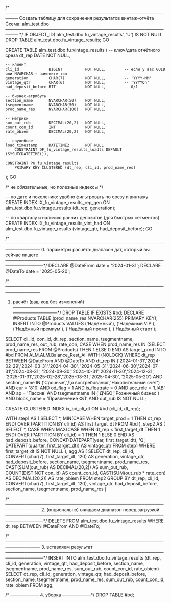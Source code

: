 /* ──────────────────────────────────────────────────────
   Создать таблицу для сохранения результатов винтаж-отчёта
   Схема: alm_test.dbo
────────────────────────────────────────────────────── */
IF OBJECT_ID('alm_test.dbo.fu_vintage_results', 'U') IS NOT NULL
    DROP TABLE alm_test.dbo.fu_vintage_results;
GO

CREATE TABLE alm_test.dbo.fu_vintage_results
(
    -- ключ/дата отчётного среза
    dt_rep             DATE            NOT NULL,

    -- клиент
    cli_id             BIGINT          NOT NULL,        -- если у вас GUID или NVARCHAR → замените тип
    generation         CHAR(7)         NOT NULL,        -- 'YYYY-MM'
    vintage_qtr        CHAR(6)         NOT NULL,        -- 'YYYYQn'
    had_deposit_before BIT             NOT NULL,        -- 0/1

    -- бизнес-атрибуты
    section_name       NVARCHAR(50)    NOT NULL,
    tsegmentname       NVARCHAR(50)    NOT NULL,
    prod_name_res      NVARCHAR(100)   NOT NULL,

    -- метрики
    sum_out_rub        DECIMAL(20,2)   NOT NULL,
    count_con_id       INT             NOT NULL,
    rate_obiem         DECIMAL(20,2)   NOT NULL,

    -- служебное
    load_timestamp     DATETIME2       NOT NULL
        CONSTRAINT DF_fu_vintage_results_loadts DEFAULT (SYSUTCDATETIME()),

    CONSTRAINT PK_fu_vintage_results
        PRIMARY KEY CLUSTERED (dt_rep, cli_id, prod_name_res)
);
GO

/* не обязательные, но полезные индексы */

-- по дате и поколению: удобно фильтровать по срезу и винтажу
CREATE INDEX IX_fu_vintage_results_rep_gen
ON alm_test.dbo.fu_vintage_results (dt_rep, generation);

-- по кварталу и наличию ранних депозитов (для быстрых сегментов)
CREATE INDEX IX_fu_vintage_results_vint_had
ON alm_test.dbo.fu_vintage_results (vintage_qtr, had_deposit_before);
GO


/* ─────────────────────────────────────────────────────────────
   0. параметры расчёта: диапазон дат, который вы сейчас пишете
──────────────────────────────────────────────────────────────*/
DECLARE @DateFrom date = '2024-01-31';
DECLARE @DateTo   date = '2025-05-20';

/* ─────────────────────────────────────────────────────────────
   1. расчёт (ваш код без изменений)
──────────────────────────────────────────────────────────────*/
DROP TABLE IF EXISTS #bd;
DECLARE @Products TABLE (prod_name_res NVARCHAR(255) PRIMARY KEY);
INSERT INTO @Products VALUES
('Надёжный'), ('Надёжный VIP'), ('Надёжный премиум'),
('Надёжный промо'), ('Надёжный старт');

SELECT
    cli_id,
    con_id,
    dt_rep,
    section_name,
    tsegmentname,
    prod_name_res,
    out_rub,
    rate_con,
    CASE WHEN prod_name_res IN (SELECT prod_name_res FROM @Products)
         THEN 1 ELSE 0 END AS target_prod
INTO  #bd
FROM  ALM.ALM.Balance_Rest_All WITH (NOLOCK)
WHERE dt_rep BETWEEN @DateFrom AND @DateTo
  AND dt_rep IN ('2024-01-31','2024-02-29','2024-03-31','2024-04-30',
                 '2024-05-31','2024-06-30','2024-07-31','2024-08-31',
                 '2024-09-30','2024-10-31','2024-11-30','2024-12-31',
                 '2025-01-31','2025-02-28','2025-03-31','2025-04-30',
                 '2025-05-20')
  AND section_name  IN ('Срочные','До востребования','Накопительный счёт')
  AND cur           = '810'
  AND od_flag       = 1
  AND is_floatrate  = 0
  AND acc_role      = 'LIAB'
  AND ap            = 'Пассив'
  AND tsegmentname IN ('ДЧБО','Розничный бизнес')
  AND block_name    = 'Привлечение ФЛ'
  AND out_rub IS NOT NULL;

CREATE CLUSTERED INDEX ix_bd_cli_dt ON #bd (cli_id, dt_rep);

WITH step1 AS (
    SELECT *,
           MIN(CASE WHEN target_prod = 1 THEN dt_rep END)
               OVER (PARTITION BY cli_id) AS first_target_dt
    FROM #bd
),
step2 AS (
    SELECT *,
           CASE WHEN MAX(CASE WHEN dt_rep < first_target_dt THEN 1 END)
                    OVER (PARTITION BY cli_id) = 1
                THEN 1 ELSE 0 END                         AS had_deposit_before,
           CONCAT(DATEPART(year, first_target_dt), 'Q',
                  DATEPART(quarter, first_target_dt))     AS vintage_qtr
    FROM step1
    WHERE first_target_dt IS NOT NULL
),
agg AS (
    SELECT
        dt_rep,
        cli_id,
        CONVERT(char(7), first_target_dt, 120) AS generation,
        vintage_qtr,
        had_deposit_before,
        section_name,
        tsegmentname,
        prod_name_res,
        CAST(SUM(out_rub)            AS DECIMAL(20,2)) AS sum_out_rub,
        COUNT(DISTINCT con_id)                       AS count_con_id,
        CAST(SUM(out_rub * rate_con) AS DECIMAL(20,2)) AS rate_obiem
    FROM step2
    GROUP BY
        dt_rep,
        cli_id,
        CONVERT(char(7), first_target_dt, 120),
        vintage_qtr,
        had_deposit_before,
        section_name,
        tsegmentname,
        prod_name_res
)

/* ─────────────────────────────────────────────────────────────
   2. (опционально) очищаем диапазон перед загрузкой
──────────────────────────────────────────────────────────────*/
DELETE FROM alm_test.dbo.fu_vintage_results
WHERE dt_rep BETWEEN @DateFrom AND @DateTo;

/* ─────────────────────────────────────────────────────────────
   3. вставляем результат
──────────────────────────────────────────────────────────────*/
INSERT INTO alm_test.dbo.fu_vintage_results
        (dt_rep, cli_id, generation, vintage_qtr, had_deposit_before,
         section_name, tsegmentname, prod_name_res,
         sum_out_rub, count_con_id, rate_obiem)
SELECT
    dt_rep, cli_id, generation, vintage_qtr, had_deposit_before,
    section_name, tsegmentname, prod_name_res,
    sum_out_rub, count_con_id, rate_obiem
FROM agg;

/* ───────── 4. уборка ─────────*/
DROP TABLE #bd;
